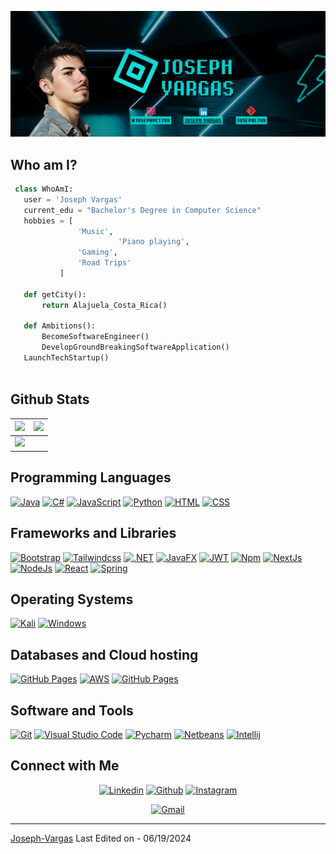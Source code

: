 ![Github Banner](https://github.com/Joseph1799/Joseph1799/blob/main/Banner.png)

## Who am I?

 ```python
  class WhoAmI:
    user = 'Joseph Vargas'
	current_edu = "Bachelor's Degree in Computer Science"
	hobbies = [
				'Music',
                         'Piano playing',
			 	'Gaming',
				'Road Trips'
			]
	
	def getCity():
		return Alajuela_Costa_Rica()
	
	def Ambitions():
		BecomeSoftwareEngineer()
		DevelopGroundBreakingSoftwareApplication()
    LaunchTechStartup()
	
 ```

 
## Github Stats

<img src="https://github-readme-stats.vercel.app/api?username=joseph1799&&show_icons=true&count_private=true&theme=github_dark">|<img src="https://github-readme-streak-stats.herokuapp.com/?user=joseph1799&theme=blueberry_duo"/>
|---|---|
<img src="https://github-readme-stats.vercel.app/api/top-langs/?username=joseph1799&layout=compact&theme=github_dark"/>|

## Programming Languages

<p>
    <a href="#"><img alt="Java" src="https://img.shields.io/badge/java-%23ED8B00.svg?logo=openjdk&logoColor=white"></a>
    <a href="#"><img alt="C#" src="https://img.shields.io/badge/c%23-%23239120.svg?logo=csharp&logoColor=white"></a>
    <a href="#"><img alt="JavaScript" src="https://img.shields.io/badge/javascript-%23323330.svg?logo=javascript&logoColor=%23F7DF1E"></a>
    <a href="#"><img alt="Python" src="https://img.shields.io/badge/python-3670A0?logo=python&logoColor=ffdd54"></a>
    <a href="#"><img alt="HTML" src="https://img.shields.io/badge/html5-%23E34F26.svg?logo=html5&logoColor=white"></a>
    <a href="#"><img alt="CSS" src="https://img.shields.io/badge/css3-%231572B6.svg?&logo=css3&logoColor=white"></a>
</p>

## Frameworks and Libraries
<p>
   <a href="#"><img alt="Bootstrap" src="https://img.shields.io/badge/Bootstrap-563D7C?logo=bootstrap&logoColor=white"></a>
   <a href="#"><img alt="Tailwindcss" src="https://img.shields.io/badge/tailwindcss-%2338B2AC.svg?logo=tailwindcss&logoColor=white"></a>
   <a href="#"><img alt=".NET" src="https://img.shields.io/badge/.NET-5C2D91?logo=.net&logoColor=white"></a>
   <a href="#"><img alt="JavaFX" src="https://img.shields.io/badge/javafx-%23FF0000.svg?logo=javafx&logoColor=white"></a>
   <a href="#"><img alt="JWT" src="https://img.shields.io/badge/JWT-black?logo=JSON%20web%20tokens"></a>
   <a href="#"><img alt="Npm" src="https://img.shields.io/badge/NPM-%23CB3837.svg?logo=npm&logoColor=white"></a>
   <a href="#"><img alt="NextJs" src="https://img.shields.io/badge/Next-black?logo=next.js&logoColor=white"></a>
   <a href="#"><img alt="NodeJs" src="https://img.shields.io/badge/node.js-6DA55F?logo=node.js&logoColor=white"></a>
   <a href="#"><img alt="React" src="https://img.shields.io/badge/react-%2320232a.svg?logo=react&logoColor=%2361DAFB"></a>
   <a href="#"><img alt="Spring" src="https://img.shields.io/badge/spring-%236DB33F.svg?logo=spring&logoColor=white"></a>
</p>

## Operating Systems
<p>
	<a href="#"><img alt="Kali" src="https://img.shields.io/badge/Kali_Linux-557C94?logo=kali-linux&logoColor=white"></a>
	<a href="#"><img alt="Windows" src="https://img.shields.io/badge/Windows-0078D6?logo=windows&logoColor=white"></a>
</p>

## Databases and Cloud hosting

<p>
    <a href="#"><img alt="GitHub Pages" src="https://img.shields.io/badge/GitHub%20Pages-%23327FC7.svg?logo=github&logoColor=white"></a>
    <a href="#"><img alt="AWS" src="https://img.shields.io/badge/AWS-%23FF9900.svg?logo=amazon-aws&logoColor=white"></a>
    <a href="#"><img alt="GitHub Pages" src="https://img.shields.io/badge/firebase-%23039BE5.svg?logo=firebase"></a>
</p> 

## Software and Tools
<p>
  <a href="#"><img alt="Git" src="https://img.shields.io/badge/Git%20-%23F05033.svg?logo=git&logoColor=white"></a>
  <a href="#"><img alt="Visual Studio Code" src="https://img.shields.io/badge/Visual%20Studio%20Code-0078d7.svg?logo=visual-studio-code&logoColor=white"></a>
  <a href="#"><img alt="Pycharm" src="https://img.shields.io/badge/pycharm-143?logo=pycharm&logoColor=black&color=green&labelColor=green"></a>
	<a href="#"><img alt="Netbeans" src="https://img.shields.io/badge/NetBeansIDE-1B6AC6.svg?logo=apache-netbeans-ide&logoColor=white"></a>
	<a href="#"><img alt="Intellij" src="https://img.shields.io/badge/IntelliJ&nbsp;IDEA-000000.svg?logo=intellij-idea&logoColor=white"></a>
</p>

## Connect with Me


<p align="center">
  <a href="https://www.linkedin.com/in/joseph-vargas99/" target="_blank"><img alt="Linkedin" title="Joseph Vargas Linkedin" src="https://img.shields.io/badge/LinkedIn-0077B5?style=for-the-badge&logo=linkedin&logoColor=white"></a>
  <a href="https://github.com/joseph1799"><img alt="Github" title="Joseph Vargas Github" src="https://img.shields.io/badge/GitHub-100000?style=for-the-badge&logo=github&logoColor=white"></a>
  <a href="https://www.instagram.com/josephvc1799/" target="_blank"><img alt="Instagram" title="Joseph Vargas Instagram" src="https://img.shields.io/badge/Instagram-E4405F?style=for-the-badge&logo=instagram&logoColor=white"></a>
 </p>
 <p align="center">
  <a href="mailto:joseph1799us@gmail.com"><img alt="Gmail" title="Joseph Vargas Gmail" src="https://img.shields.io/badge/Gmail-D14836?style=for-the-badge&logo=gmail&logoColor=white"></a>
</p>

------
[Joseph-Vargas](https://github.com/joseph1799)
Last Edited on - 06/19/2024
